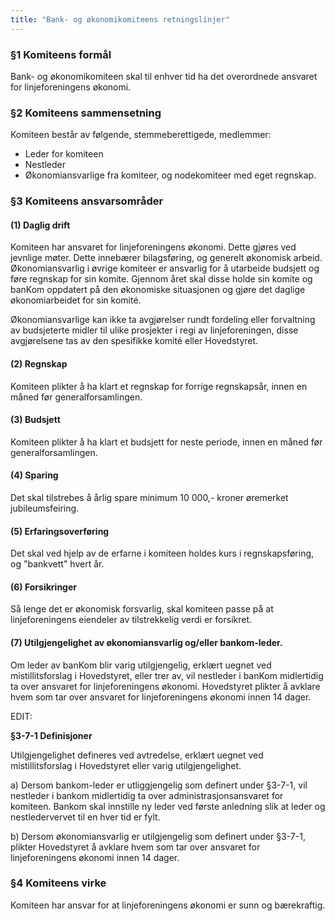 ```yaml
---
title: "Bank- og økonomikomiteens retningslinjer"
---
```


### §1 Komiteens formål

Bank- og økonomikomiteen skal til enhver tid ha det overordnede ansvaret for linjeforeningens økonomi.  

### §2 Komiteens sammensetning

Komiteen består av følgende, stemmeberettigede, medlemmer: 

* Leder for komiteen
* Nestleder
* Økonomiansvarlige fra komiteer, og nodekomiteer med eget regnskap.

### §3 Komiteens ansvarsområder

#### (1) Daglig drift  
Komiteen har ansvaret for linjeforeningens økonomi. Dette gjøres ved jevnlige møter.  Dette innebærer bilagsføring, og generelt økonomisk arbeid. Økonomiansvarlig i øvrige komiteer er ansvarlig for å utarbeide budsjett og føre regnskap for sin komite. Gjennom året skal disse holde sin komite og banKom oppdatert på den økonomiske situasjonen og gjøre det daglige økonomiarbeidet for sin komité.

Økonomiansvarlige kan ikke ta avgjørelser rundt fordeling eller forvaltning av
budsjeterte midler til ulike prosjekter i regi av linjeforeningen, disse avgjørelsene tas av den spesifikke komité eller Hovedstyret.

#### (2) Regnskap
Komiteen plikter å ha klart et regnskap for forrige regnskapsår, innen en måned før generalforsamlingen.

#### (3) Budsjett
Komiteen plikter å ha klart et budsjett for neste periode, innen en måned før generalforsamlingen. 

#### (4) Sparing
Det skal tilstrebes å årlig spare minimum 10 000,- kroner øremerket jubileumsfeiring.

#### (5) Erfaringsoverføring
Det skal ved hjelp av de erfarne i komiteen holdes kurs i regnskapsføring, og "bankvett" hvert år. 

#### (6) Forsikringer
Så lenge det er økonomisk forsvarlig, skal komiteen passe på at  linjeforeningens eiendeler av tilstrekkelig verdi er forsikret. 

#### (7) Utilgjengelighet av økonomiansvarlig og/eller bankom-leder.
Om leder av banKom blir varig utilgjengelig, erklært uegnet ved mistillitsforslag i
Hovedstyret, eller trer av, vil nestleder i banKom midlertidig ta over ansvaret for
linjeforeningens økonomi. Hovedstyret plikter å avklare hvem som tar over ansvaret for linjeforeningens økonomi innen 14 dager.

EDIT:  

**§3-7-1 Definisjoner**

Utilgjengelighet defineres ved avtredelse, erklært uegnet ved mistillitsforslag i Hovedstyret eller varig utilgjengelighet.

a) Dersom bankom-leder er utliggjengelig som definert under §3-7-1, vil nestleder i bankom midlertidig ta over administrasjonsansvaret for komiteen. Bankom skal innstille ny leder ved første anledning slik at leder og nestledervervet til en hver tid er fylt. 

b) Dersom økonomiansvarlig er utilgjengelig som definert under §3-7-1, plikter Hovedstyret å avklare hvem som tar over ansvaret for linjeforeningens økonomi innen 14 dager.

### §4 Komiteens virke

Komiteen har ansvar for at linjeforeningens økonomi er sunn og bærekraftig.